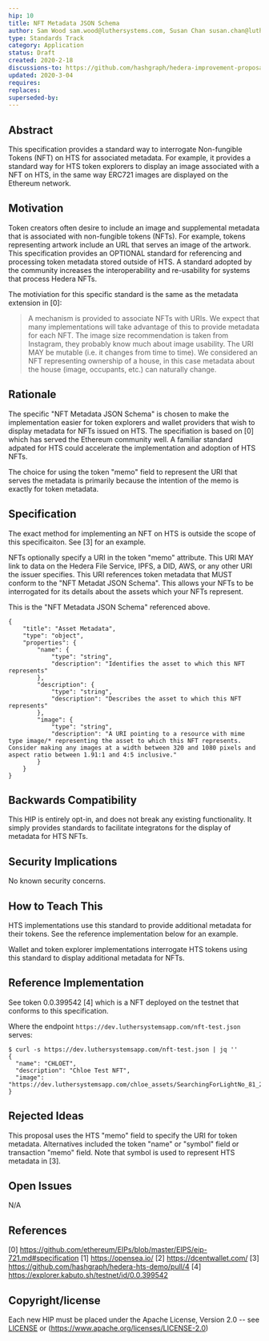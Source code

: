 ```yaml
---
hip: 10
title: NFT Metadata JSON Schema
author: Sam Wood sam.wood@luthersystems.com, Susan Chan susan.chan@luthersystems.com, Stephanie Yi stephanie.yi@luthersystems.com, Khoa Luong khoa.luong@luthersystems.com
type: Standards Track
category: Application
status: Draft
created: 2020-2-18
discussions-to: https://github.com/hashgraph/hedera-improvement-proposal/issues/40
updated: 2020-3-04
requires:
replaces:
superseded-by:
---
```


## Abstract

This specification provides a standard way to interrogate Non-fungible Tokens (NFT) on HTS for associated metadata. For example, it provides a standard way for HTS token explorers to display an image associated with a NFT on HTS, in the same way ERC721 images are displayed on the Ethereum network.

## Motivation

Token creators often desire to include an image and supplemental metadata that is associated with non-fungible tokens (NFTs).
For example, tokens representing artwork include an URL that serves an image of the artwork.
This specification provides an OPTIONAL standard for referencing and processing token metadata stored outside of HTS.
A standard adopted by the community increases the interoperability and re-usability for systems that process Hedera NFTs.

The motiviation for this specific standard is the same as the metadata extension in [0]:
> A mechanism is provided to associate NFTs with URIs. We expect that many implementations will take advantage of this to provide metadata for each NFT. The image size recommendation is taken from Instagram, they probably know much about image usability. The URI MAY be mutable (i.e. it changes from time to time). We considered an NFT representing ownership of a house, in this case metadata about the house (image, occupants, etc.) can naturally change.

## Rationale

The specific "NFT Metadata JSON Schema" is chosen to make the implementation easier for token explorers and wallet providers that wish to display metadata for NFTs issued on HTS.
The specifiation is based on [0] which has served the Ethereum community well.
A familiar standard adpated for HTS could accelerate the implementation and adoption of HTS NFTs.

The choice for using the token "memo" field to represent the URI that serves the metadata is primarily because the intention of the memo is exactly for token metadata.

## Specification

The exact method for implementing an NFT on HTS is outside the scope of this specificaiton. See [3] for an example.

NFTs optionally specify a URI in the token "memo" attribute.
This URI MAY link to data on the Hedera File Service, IPFS, a DID, AWS, or any other URI the issuer specifies.
This URI references token metadata that MUST conform to the "NFT Metadat JSON Schema".
This allows your NFTs to be interrogated for its details about the assets which your NFTs represent.

This is the "NFT Metadata JSON Schema" referenced above.

```
{
    "title": "Asset Metadata",
    "type": "object",
    "properties": {
        "name": {
            "type": "string",
            "description": "Identifies the asset to which this NFT represents"
        },
        "description": {
            "type": "string",
            "description": "Describes the asset to which this NFT represents"
        },
        "image": {
            "type": "string",
            "description": "A URI pointing to a resource with mime type image/* representing the asset to which this NFT represents. Consider making any images at a width between 320 and 1080 pixels and aspect ratio between 1.91:1 and 4:5 inclusive."
        }
    }
}
```

## Backwards Compatibility

This HIP is entirely opt-in, and does not break any existing functionality. It simply provides standards to facilitate integratons for the display of metadata for HTS NFTs.

## Security Implications

No known security concerns.

## How to Teach This

HTS implementations use this standard to provide additional metadata for their tokens. See the reference implementation below for an example.

Wallet and token explorer implementations interrogate HTS tokens using this standard to display additional metadata for NFTs.

## Reference Implementation

See token 0.0.399542 [4] which is a NFT deployed on the testnet that conforms to this specification.


Where the endpoint `https://dev.luthersystemsapp.com/nft-test.json` serves:

```
$ curl -s https://dev.luthersystemsapp.com/nft-test.json | jq ''
{
  "name": "CHLOET",
  "description": "Chloe Test NFT",
  "image": "https://dev.luthersystemsapp.com/chloe_assets/SearchingForLightNo_81_20/image_part_005.jpg"
}
```

## Rejected Ideas

This proposal uses the HTS "memo" field to specify the URI for token metadata. Alternatives included the token "name" or "symbol" field or transaction "memo" field. Note that symbol is used to represent HTS metadata in [3].

## Open Issues

N/A

## References

[0] https://github.com/ethereum/EIPs/blob/master/EIPS/eip-721.md#specification
[1] https://opensea.io/
[2] https://dcentwallet.com/
[3] https://github.com/hashgraph/hedera-hts-demo/pull/4
[4] https://explorer.kabuto.sh/testnet/id/0.0.399542

## Copyright/license

Each new HIP must be placed under the Apache License, Version 2.0 -- see [LICENSE](LICENSE) or (https://www.apache.org/licenses/LICENSE-2.0)
